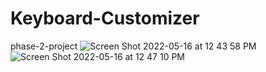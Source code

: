 # Keyboard-Customizer
phase-2-project
![Screen Shot 2022-05-16 at 12 43 58 PM](https://user-images.githubusercontent.com/98718555/168671428-7ab05180-dd97-456d-941e-c7579565fa93.png)
![Screen Shot 2022-05-16 at 12 47 10 PM](https://user-images.githubusercontent.com/98718555/168671439-ac7bf99a-3bd0-415d-840f-4d363e9371ce.png)
